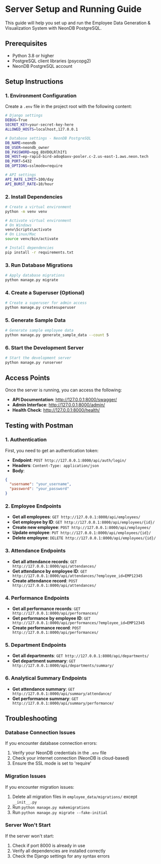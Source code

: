 # Server Setup and Running Guide

This guide will help you set up and run the Employee Data Generation & Visualization System with NeonDB PostgreSQL.

## Prerequisites

- Python 3.8 or higher
- PostgreSQL client libraries (psycopg2)
- NeonDB PostgreSQL account

## Setup Instructions

### 1. Environment Configuration

Create a `.env` file in the project root with the following content:

```bash
# Django settings
DEBUG=True
SECRET_KEY=your-secret-key-here
ALLOWED_HOSTS=localhost,127.0.0.1

# Database settings - NeonDB PostgreSQL
DB_NAME=neondb
DB_USER=neondb_owner
DB_PASSWORD=npg_8bVDOLRlhIf1
DB_HOST=ep-rapid-bird-adoq6axv-pooler.c-2.us-east-1.aws.neon.tech
DB_PORT=5432
DB_OPTIONS=sslmode=require

# API settings
API_RATE_LIMIT=100/day
API_BURST_RATE=10/hour
```

### 2. Install Dependencies

```bash
# Create a virtual environment
python -m venv venv

# Activate virtual environment
# On Windows
venv\Scripts\activate
# On Linux/Mac
source venv/bin/activate

# Install dependencies
pip install -r requirements.txt
```

### 3. Run Database Migrations

```bash
# Apply database migrations
python manage.py migrate
```

### 4. Create a Superuser (Optional)

```bash
# Create a superuser for admin access
python manage.py createsuperuser
```

### 5. Generate Sample Data

```bash
# Generate sample employee data
python manage.py generate_sample_data --count 5
```

### 6. Start the Development Server

```bash
# Start the development server
python manage.py runserver
```

## Access Points

Once the server is running, you can access the following:

- **API Documentation**: http://127.0.0.1:8000/swagger/
- **Admin Interface**: http://127.0.0.1:8000/admin/
- **Health Check**: http://127.0.0.1:8000/health/

## Testing with Postman

### 1. Authentication

First, you need to get an authentication token:

- **Endpoint**: `POST http://127.0.0.1:8000/api/auth/login/`
- **Headers**: `Content-Type: application/json`
- **Body**:
```json
{
  "username": "your_username",
  "password": "your_password"
}
```

### 2. Employee Endpoints

- **Get all employees**: `GET http://127.0.0.1:8000/api/employees/`
- **Get employee by ID**: `GET http://127.0.0.1:8000/api/employees/{id}/`
- **Create new employee**: `POST http://127.0.0.1:8000/api/employees/`
- **Update employee**: `PUT http://127.0.0.1:8000/api/employees/{id}/`
- **Delete employee**: `DELETE http://127.0.0.1:8000/api/employees/{id}/`

### 3. Attendance Endpoints

- **Get all attendance records**: `GET http://127.0.0.1:8000/api/attendances/`
- **Get attendance by employee ID**: `GET http://127.0.0.1:8000/api/attendances/?employee_id=EMP12345`
- **Create attendance record**: `POST http://127.0.0.1:8000/api/attendances/`

### 4. Performance Endpoints

- **Get all performance records**: `GET http://127.0.0.1:8000/api/performances/`
- **Get performance by employee ID**: `GET http://127.0.0.1:8000/api/performances/?employee_id=EMP12345`
- **Create performance record**: `POST http://127.0.0.1:8000/api/performances/`

### 5. Department Endpoints

- **Get all departments**: `GET http://127.0.0.1:8000/api/departments/`
- **Get department summary**: `GET http://127.0.0.1:8000/api/departments/summary/`

### 6. Analytical Summary Endpoints

- **Get attendance summary**: `GET http://127.0.0.1:8000/api/summary/attendance/`
- **Get performance summary**: `GET http://127.0.0.1:8000/api/summary/performance/`

## Troubleshooting

### Database Connection Issues

If you encounter database connection errors:

1. Verify your NeonDB credentials in the `.env` file
2. Check your internet connection (NeonDB is cloud-based)
3. Ensure the SSL mode is set to 'require'

### Migration Issues

If you encounter migration issues:

1. Delete all migration files in `employee_data/migrations/` except `__init__.py`
2. Run `python manage.py makemigrations`
3. Run `python manage.py migrate --fake-initial`

### Server Won't Start

If the server won't start:

1. Check if port 8000 is already in use
2. Verify all dependencies are installed correctly
3. Check the Django settings for any syntax errors
